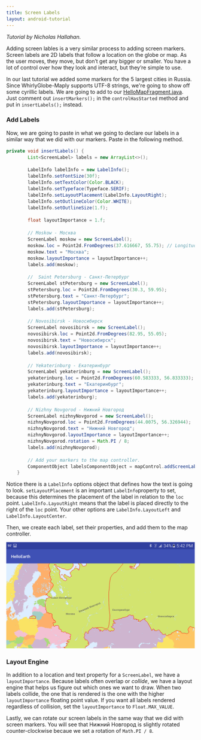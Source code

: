 ```yaml
---
title: Screen Labels
layout: android-tutorial
---
```


*Tutorial by Nicholas Hallahan.*

Adding screen lables is a very similar process to adding screen markers. Screen labels are 2D labels that follow a location on the globe or map. As the user moves, they move, but don’t get any bigger or smaller. You have a lot of control over how they look and interact, but they’re simple to use.

In our last tutorial we added some markers for the 5 largest cities in Russia. Since WhirlyGlobe-Maply supports UTF-8 strings, we're going to show off some cyrillic labels. We are going to add to our [HelloMapFragment.java](https://github.com/mousebird/AndroidTutorialProject/blob/432eed8fde466495694bf2d07cd4a2995a49f9fe/app/src/main/java/io/theoutpost/helloearth/HelloMapFragment.java#L119). Just comment out `insertMarkers();` in the `controlHasStarted` method and put in `insertLabels();` instead.

### Add Labels

Now, we are going to paste in what we going to declare our labels in a similar way that we did with our markers. Paste in the following method.

```java
private void insertLabels() {
        List<ScreenLabel> labels = new ArrayList<>();

        LabelInfo labelInfo = new LabelInfo();
        labelInfo.setFontSize(30f);
        labelInfo.setTextColor(Color.BLACK);
        labelInfo.setTypeface(Typeface.SERIF);
        labelInfo.setLayoutPlacement(LabelInfo.LayoutRight);
        labelInfo.setOutlineColor(Color.WHITE);
        labelInfo.setOutlineSize(1.f);

        float layoutImportance = 1.f;

        // Moskow - Москва
        ScreenLabel moskow = new ScreenLabel();
        moskow.loc = Point2d.FromDegrees(37.616667, 55.75); // Longitude, Latitude
        moskow.text = "Москва";
        moskow.layoutImportance = layoutImportance++;
        labels.add(moskow);

        //  Saint Petersburg - Санкт-Петербург
        ScreenLabel stPetersburg = new ScreenLabel();
        stPetersburg.loc = Point2d.FromDegrees(30.3, 59.95);
        stPetersburg.text = "Санкт-Петербург";
        stPetersburg.layoutImportance = layoutImportance++;
        labels.add(stPetersburg);

        // Novosibirsk - Новосибирск
        ScreenLabel novosibirsk = new ScreenLabel();
        novosibirsk.loc = Point2d.FromDegrees(82.95, 55.05);
        novosibirsk.text = "Новосибирск";
        novosibirsk.layoutImportance = layoutImportance++;
        labels.add(novosibirsk);

        // Yekaterinburg - Екатеринбург
        ScreenLabel yekaterinburg = new ScreenLabel();
        yekaterinburg.loc = Point2d.FromDegrees(60.583333, 56.833333);
        yekaterinburg.text = "Екатеринбург";
        yekaterinburg.layoutImportance = layoutImportance++;
        labels.add(yekaterinburg);

        // Nizhny Novgorod - Нижний Новгород
        ScreenLabel nizhnyNovgorod = new ScreenLabel();
        nizhnyNovgorod.loc = Point2d.FromDegrees(44.0075, 56.326944);
        nizhnyNovgorod.text = "Нижний Новгород";
        nizhnyNovgorod.layoutImportance = layoutImportance++;
        nizhnyNovgorod.rotation = Math.PI / 8;
        labels.add(nizhnyNovgorod);

        // Add your markers to the map controller.
        ComponentObject labelsComponentObject = mapControl.addScreenLabels(labels, labelInfo, MaplyBaseController.ThreadMode.ThreadAny);
    }
```

Notice there is a `LabelInfo` options object that defines how the text is going to look. `setLayoutPlacement` is an important `LabelInfo`property to set, because this determines the placement of the label in relation to the `loc` point. `LabelInfo.LayoutRight` means that the label is placed directly to the right of the `loc` point. Your other options are `LabelInfo.LayoutLeft` and `LabelInfo.LayoutCenter`.

Then, we create each label, set their properties, and add them to the map controller.

![Labels](resources/labels.png)

### Layout Engine

In addition to a location and text property for a `ScreenLabel`, we have a `layoutImportance`. Because labels often overlap or _collide_, we have a layout engine that helps us figure out which ones we want to draw. When two labels collide, the one that is rendered is the one with the higher `layoutImportance` floating point value. If you want all labels rendered regardless of collision, set the `layoutImportance` to `Float.MAX_VALUE`.

Lastly, we can rotate our screen labels in the same way that we did with screen markers. You will see that Нижний Новгород is slightly rotated counter-clockwise becaue we set a rotation of `Math.PI / 8`.
